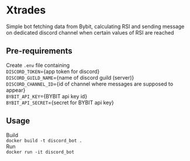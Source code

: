 # Xtrades
Simple bot fetching data from Bybit, calculating RSI and sending message on  dedicated discord channel  when certain values of RSI are reached 

## Pre-requirements
Create `.env` file containing \
`DISCORD_TOKEN`={app token for discord} \
`DISCORD_GUILD_NAME`={name of discord guild (server)} \
`DISCORD_CHANNEL_ID`={id of channel where messages are supposed to appear} \
`BYBIT_API_KEY`={BYBIT api key id}\
`BYBIT_API_SECRET`={secret for BYBIT api key}

## Usage
Build  
`docker build -t discord_bot .` \
Run \
`docker run -it discord_bot`

